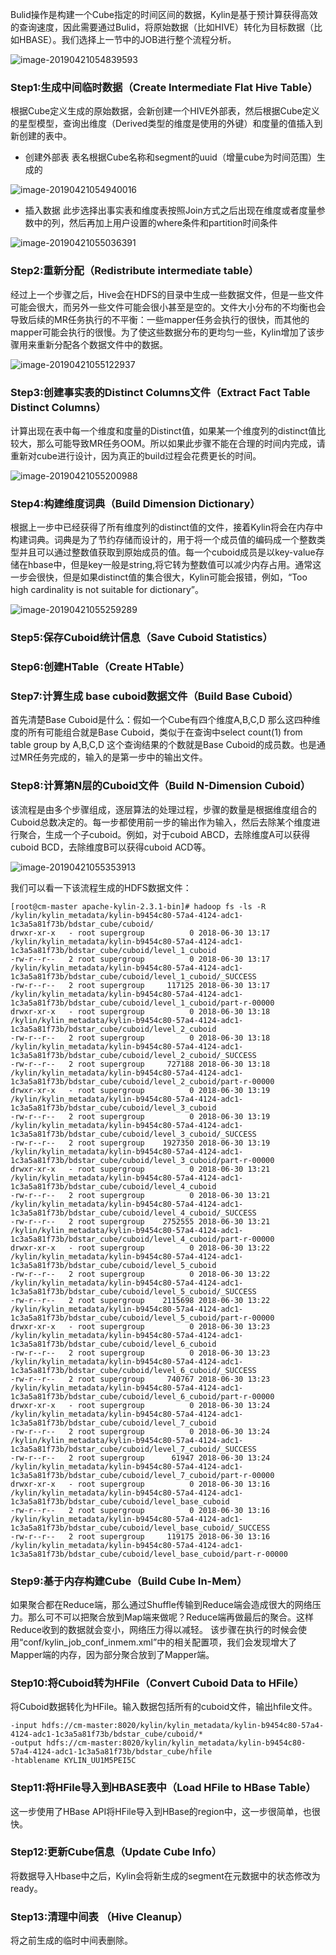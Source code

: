 

Bulid操作是构建一个Cube指定的时间区间的数据，Kylin是基于预计算获得高效的查询速度，因此需要通过Bulid，将原始数据（比如HIVE）转化为目标数据（比如HBASE）。我们选择上一节中的JOB进行整个流程分析。

![image-20190421054839593](.image/kylinbuildanalyze.assets/image-20190421054839593-5796919.png)

### Step1:生成中间临时数据（Create Intermediate Flat Hive Table）

根据Cube定义生成的原始数据，会新创建一个HIVE外部表，然后根据Cube定义的星型模型，查询出维度（Derived类型的维度是使用的外键）和度量的值插入到新创建的表中。

- 创建外部表
  表名根据Cube名称和segment的uuid（增量cube为时间范围）生成的

![image-20190421054940016](.image/kylinbuildanalyze.assets/image-20190421054940016-5796980.png)

- 插入数据
  此步选择出事实表和维度表按照Join方式之后出现在维度或者度量参数中的列，然后再加上用户设置的where条件和partition时间条件

![image-20190421055036391](.image/kylinbuildanalyze.assets/image-20190421055036391-5797036.png)

### Step2:重新分配（Redistribute intermediate table）

经过上一个步骤之后，Hive会在HDFS的目录中生成一些数据文件，但是一些文件可能会很大，而另外一些文件可能会很小甚至是空的。文件大小分布的不均衡也会导致后续的MR任务执行的不平衡：一些mapper任务会执行的很快，而其他的mapper可能会执行的很慢。为了使这些数据分布的更均匀一些，Kylin增加了该步骤用来重新分配各个数据文件中的数据。

![image-20190421055122937](.image/kylinbuildanalyze.assets/image-20190421055122937-5797082.png)

### Step3:创建事实表的Distinct Columns文件（Extract Fact Table Distinct Columns）

计算出现在表中每一个维度和度量的Distinct值，如果某一个维度列的distinct值比较大，那么可能导致MR任务OOM。所以如果此步骤不能在合理的时间内完成，请重新对cube进行设计，因为真正的build过程会花费更长的时间。

![image-20190421055200988](.image/kylinbuildanalyze.assets/image-20190421055200988-5797121.png)

### Step4:构建维度词典（Build Dimension Dictionary）

根据上一步中已经获得了所有维度列的distinct值的文件，接着Kylin将会在内存中构建词典。词典是为了节约存储而设计的，用于将一个成员值的编码成一个整数类型并且可以通过整数值获取到原始成员的值。每一个cuboid成员是以key-value存储在hbase中，但是key一般是string,将它转为整数值可以减少内存占用。通常这一步会很快，但是如果distinct值的集合很大，Kylin可能会报错，例如，“Too high cardinality is not suitable for dictionary”。

![image-20190421055259289](.image/kylinbuildanalyze.assets/image-20190421055259289-5797179.png)

### Step5:保存Cuboid统计信息（Save Cuboid Statistics）

### Step6:创建HTable（Create HTable）

### Step7:计算生成 base cuboid数据文件（Build Base Cuboid）

首先清楚Base Cuboid是什么：假如一个Cube有四个维度A,B,C,D 那么这四种维度的所有可能组合就是Base Cuboid，类似于在查询中select count(1) from table group by A,B,C,D 这个查询结果的个数就是Base Cuboid的成员数。也是通过MR任务完成的，输入的是第一步中的输出文件。

### Step8:计算第N层的Cuboid文件（Build N-Dimension Cuboid）

该流程是由多个步骤组成，逐层算法的处理过程，步骤的数量是根据维度组合的Cuboid总数决定的。每一步都使用前一步的输出作为输入，然后去除某个维度进行聚合，生成一个子cuboid。例如，对于cuboid ABCD，去除维度A可以获得cuboid BCD，去除维度B可以获得cuboid ACD等。

![image-20190421055353913](.image/kylinbuildanalyze.assets/image-20190421055353913-5797233.png)

我们可以看一下该流程生成的HDFS数据文件：

```shell
[root@cm-master apache-kylin-2.3.1-bin]# hadoop fs -ls -R /kylin/kylin_metadata/kylin-b9454c80-57a4-4124-adc1-1c3a5a81f73b/bdstar_cube/cuboid/
drwxr-xr-x   - root supergroup          0 2018-06-30 13:17 /kylin/kylin_metadata/kylin-b9454c80-57a4-4124-adc1-1c3a5a81f73b/bdstar_cube/cuboid/level_1_cuboid
-rw-r--r--   2 root supergroup          0 2018-06-30 13:17 /kylin/kylin_metadata/kylin-b9454c80-57a4-4124-adc1-1c3a5a81f73b/bdstar_cube/cuboid/level_1_cuboid/_SUCCESS
-rw-r--r--   2 root supergroup     117125 2018-06-30 13:17 /kylin/kylin_metadata/kylin-b9454c80-57a4-4124-adc1-1c3a5a81f73b/bdstar_cube/cuboid/level_1_cuboid/part-r-00000
drwxr-xr-x   - root supergroup          0 2018-06-30 13:18 /kylin/kylin_metadata/kylin-b9454c80-57a4-4124-adc1-1c3a5a81f73b/bdstar_cube/cuboid/level_2_cuboid
-rw-r--r--   2 root supergroup          0 2018-06-30 13:18 /kylin/kylin_metadata/kylin-b9454c80-57a4-4124-adc1-1c3a5a81f73b/bdstar_cube/cuboid/level_2_cuboid/_SUCCESS
-rw-r--r--   2 root supergroup     727188 2018-06-30 13:18 /kylin/kylin_metadata/kylin-b9454c80-57a4-4124-adc1-1c3a5a81f73b/bdstar_cube/cuboid/level_2_cuboid/part-r-00000
drwxr-xr-x   - root supergroup          0 2018-06-30 13:19 /kylin/kylin_metadata/kylin-b9454c80-57a4-4124-adc1-1c3a5a81f73b/bdstar_cube/cuboid/level_3_cuboid
-rw-r--r--   2 root supergroup          0 2018-06-30 13:19 /kylin/kylin_metadata/kylin-b9454c80-57a4-4124-adc1-1c3a5a81f73b/bdstar_cube/cuboid/level_3_cuboid/_SUCCESS
-rw-r--r--   2 root supergroup    1927350 2018-06-30 13:19 /kylin/kylin_metadata/kylin-b9454c80-57a4-4124-adc1-1c3a5a81f73b/bdstar_cube/cuboid/level_3_cuboid/part-r-00000
drwxr-xr-x   - root supergroup          0 2018-06-30 13:21 /kylin/kylin_metadata/kylin-b9454c80-57a4-4124-adc1-1c3a5a81f73b/bdstar_cube/cuboid/level_4_cuboid
-rw-r--r--   2 root supergroup          0 2018-06-30 13:21 /kylin/kylin_metadata/kylin-b9454c80-57a4-4124-adc1-1c3a5a81f73b/bdstar_cube/cuboid/level_4_cuboid/_SUCCESS
-rw-r--r--   2 root supergroup    2752555 2018-06-30 13:21 /kylin/kylin_metadata/kylin-b9454c80-57a4-4124-adc1-1c3a5a81f73b/bdstar_cube/cuboid/level_4_cuboid/part-r-00000
drwxr-xr-x   - root supergroup          0 2018-06-30 13:22 /kylin/kylin_metadata/kylin-b9454c80-57a4-4124-adc1-1c3a5a81f73b/bdstar_cube/cuboid/level_5_cuboid
-rw-r--r--   2 root supergroup          0 2018-06-30 13:22 /kylin/kylin_metadata/kylin-b9454c80-57a4-4124-adc1-1c3a5a81f73b/bdstar_cube/cuboid/level_5_cuboid/_SUCCESS
-rw-r--r--   2 root supergroup    2115698 2018-06-30 13:22 /kylin/kylin_metadata/kylin-b9454c80-57a4-4124-adc1-1c3a5a81f73b/bdstar_cube/cuboid/level_5_cuboid/part-r-00000
drwxr-xr-x   - root supergroup          0 2018-06-30 13:23 /kylin/kylin_metadata/kylin-b9454c80-57a4-4124-adc1-1c3a5a81f73b/bdstar_cube/cuboid/level_6_cuboid
-rw-r--r--   2 root supergroup          0 2018-06-30 13:23 /kylin/kylin_metadata/kylin-b9454c80-57a4-4124-adc1-1c3a5a81f73b/bdstar_cube/cuboid/level_6_cuboid/_SUCCESS
-rw-r--r--   2 root supergroup     740767 2018-06-30 13:23 /kylin/kylin_metadata/kylin-b9454c80-57a4-4124-adc1-1c3a5a81f73b/bdstar_cube/cuboid/level_6_cuboid/part-r-00000
drwxr-xr-x   - root supergroup          0 2018-06-30 13:24 /kylin/kylin_metadata/kylin-b9454c80-57a4-4124-adc1-1c3a5a81f73b/bdstar_cube/cuboid/level_7_cuboid
-rw-r--r--   2 root supergroup          0 2018-06-30 13:24 /kylin/kylin_metadata/kylin-b9454c80-57a4-4124-adc1-1c3a5a81f73b/bdstar_cube/cuboid/level_7_cuboid/_SUCCESS
-rw-r--r--   2 root supergroup      61947 2018-06-30 13:24 /kylin/kylin_metadata/kylin-b9454c80-57a4-4124-adc1-1c3a5a81f73b/bdstar_cube/cuboid/level_7_cuboid/part-r-00000
drwxr-xr-x   - root supergroup          0 2018-06-30 13:16 /kylin/kylin_metadata/kylin-b9454c80-57a4-4124-adc1-1c3a5a81f73b/bdstar_cube/cuboid/level_base_cuboid
-rw-r--r--   2 root supergroup          0 2018-06-30 13:16 /kylin/kylin_metadata/kylin-b9454c80-57a4-4124-adc1-1c3a5a81f73b/bdstar_cube/cuboid/level_base_cuboid/_SUCCESS
-rw-r--r--   2 root supergroup     119175 2018-06-30 13:16 /kylin/kylin_metadata/kylin-b9454c80-57a4-4124-adc1-1c3a5a81f73b/bdstar_cube/cuboid/level_base_cuboid/part-r-00000
```

### Step9:基于内存构建Cube（Build Cube In-Mem）

如果聚合都在Reduce端，那么通过Shuffle传输到Reduce端会造成很大的网络压力。那么可不可以把聚合放到Map端来做呢？Reduce端再做最后的聚合。这样Reduce收到的数据就会变小，网络压力得以减轻。
该步骤在执行的时候会使用“conf/kylin_job_conf_inmem.xml”中的相关配置项，我们会发现增大了Mapper端的内存，因为部分聚合放到了Mapper端。

### Step10:将Cuboid转为HFile（Convert Cuboid Data to HFile）

将Cuboid数据转化为HFile。输入数据包括所有的cuboid文件，输出hfile文件。

```shell
-input hdfs://cm-master:8020/kylin/kylin_metadata/kylin-b9454c80-57a4-4124-adc1-1c3a5a81f73b/bdstar_cube/cuboid/* 
-output hdfs://cm-master:8020/kylin/kylin_metadata/kylin-b9454c80-57a4-4124-adc1-1c3a5a81f73b/bdstar_cube/hfile 
-htablename KYLIN_UU1M5PEI5C
```

### Step11:将HFile导入到HBASE表中（Load HFile to HBase Table）

这一步使用了HBase API将HFile导入到HBase的region中，这一步很简单，也很快。

### Step12:更新Cube信息（Update Cube Info）

将数据导入Hbase中之后，Kylin会将新生成的segment在元数据中的状态修改为ready。

### Step13:清理中间表 （Hive Cleanup）

将之前生成的临时中间表删除。